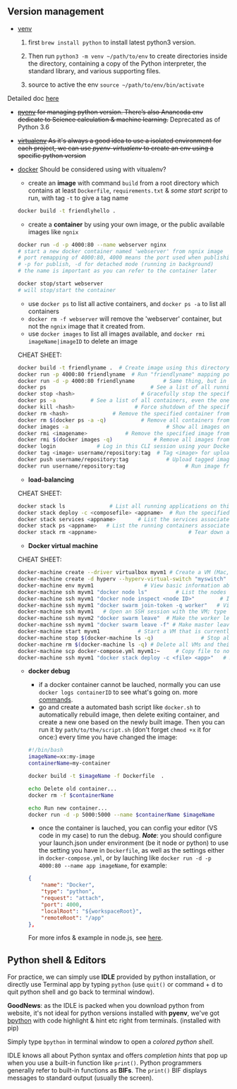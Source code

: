## Version management
- [venv](https://docs.python.org/3/library/venv.html)
  1. first `brew install python` to install latest python3 version.

  2. Then run `python3 -m venv ~/path/to/env` to create directories inside the directory, containing a copy of the Python interpreter, the standard library, and various supporting files.

  3. source to active the env `source ~/path/to/env/bin/activate`

Detailed doc [here](https://docs.python.org/3/tutorial/venv.html)

- <del>[pyenv](https://github.com/pyenv/pyenv/blob/master/COMMANDS.md) for managing python version. There’s also Anancoda env dedicate to Science calculation & machine learning.</del> Deprecated as of Python 3.6

- <del>[virtualenv](https://github.com/pyenv/pyenv-virtualenv) As it's always a good idea to use a isolated environment for each project, we can use *pyenv-virtualenv* to create an env using a specific python version</del>

- [docker](https://docs.docker.com/docker-for-mac/#explore-the-application-and-run-examples) Should be considered using with vitualenv?


	- create an **image** with command `build` from a root directory which contains at least `Dockerfile`, `requirements.txt` & _some start script_ to run, with tag `-t` to give a tag name

	```bash
	docker build -t friendlyhello .
	```
	
	- create a **container** by using your own image, or the public available images like `ngnix` 

	```bash
	docker run -d -p 4000:80 --name webserver nginx
	# start a new docker container named 'webserver' from ngnix image
	# port remapping of 4000:80, 4000 means the port used when publishing to host OS, and 80 is what the container EXPOSE within the Dockerfile
	# -p for publish, -d for detached mode (running in background)
	# the name is important as you can refer to the container later
	
	docker stop/start webserver
	# will stop/start the container
	```
	
	- use `docker ps` to list all active containers, and `docker ps -a` to list all containers
	- `docker rm -f webserver` will remove the 'webserver' container, but not the `ngnix` image that it created from.
	- use `docker images` to list all images available, and `docker rmi imageName|imageID` to delete an image 

	CHEAT SHEET:
	
	```bash
	docker build -t friendlyname .  # Create image using this directory's Dockerfile
	docker run -p 4000:80 friendlyname  # Run "friendlyname" mapping port 4000 to 80
	docker run -d -p 4000:80 friendlyname         # Same thing, but in detached mode
	docker ps                                 # See a list of all running containers
	docker stop <hash>                     # Gracefully stop the specified container
	docker ps -a           # See a list of all containers, even the ones not running
	docker kill <hash>                   # Force shutdown of the specified container
	docker rm <hash>              # Remove the specified container from this machine
	docker rm $(docker ps -a -q)           # Remove all containers from this machine
	docker images -a                               # Show all images on this machine
	docker rmi <imagename>            # Remove the specified image from this machine
	docker rmi $(docker images -q)             # Remove all images from this machine
	docker login             # Log in this CLI session using your Docker credentials
	docker tag <image> username/repository:tag  # Tag <image> for upload to registry
	docker push username/repository:tag            # Upload tagged image to registry
	docker run username/repository:tag                   # Run image from a registry
	```
	
	- **load-balancing**

	CHEAT SHEET:
	
	```bash
	docker stack ls              # List all running applications on this Docker host
	docker stack deploy -c <composefile> <appname>  # Run the specified Compose file
	docker stack services <appname>       # List the services associated with an app
	docker stack ps <appname>   # List the running containers associated with an app
	docker stack rm <appname>                             # Tear down an application
	```
	- **Docker virtual machine**

	CHEAT SHEET:
	
	```bash
	docker-machine create --driver virtualbox myvm1 # Create a VM (Mac, Win7, Linux)
	docker-machine create -d hyperv --hyperv-virtual-switch "myswitch" myvm1 # Win10
	docker-machine env myvm1                # View basic information about your node
	docker-machine ssh myvm1 "docker node ls"         # List the nodes in your swarm
	docker-machine ssh myvm1 "docker node inspect <node ID>"        # Inspect a node
	docker-machine ssh myvm1 "docker swarm join-token -q worker"   # View join token
	docker-machine ssh myvm1   # Open an SSH session with the VM; type "exit" to end
	docker-machine ssh myvm2 "docker swarm leave"  # Make the worker leave the swarm
	docker-machine ssh myvm1 "docker swarm leave -f" # Make master leave, kill swarm
	docker-machine start myvm1            # Start a VM that is currently not running
	docker-machine stop $(docker-machine ls -q)               # Stop all running VMs
	docker-machine rm $(docker-machine ls -q) # Delete all VMs and their disk images
	docker-machine scp docker-compose.yml myvm1:~     # Copy file to node's home dir
	docker-machine ssh myvm1 "docker stack deploy -c <file> <app>"   # Deploy an app
	```
	
	- **docker debug**

		- if a docker container cannot be lauched, normally you can use `docker logs containerID` to see what's going on. more [commands](https://medium.com/@pimterry/5-ways-to-debug-an-exploding-docker-container-4f729e2c0aa8).
		- go and create a automated bash script like `docker.sh` to automatically rebuild image, then delete exiting container, and create a new one based on the newly built image. Then you can run it by `path/to/the/script.sh` (don't forget `chmod +x` it for once:) every time you have changed the image:

		```bash
		#!/bin/bash
		imageName=xx:my-image
		containerName=my-container
		
		docker build -t $imageName -f Dockerfile  .
		
		echo Delete old container...
		docker rm -f $containerName
		
		echo Run new container...
		docker run -d -p 5000:5000 --name $containerName $imageName
		```
		- once the container is lauched, you can config your editor (VS code in my case) to run the debug. **_Note_**: you should configure your launch.json under environment (be it node or python) to use the setting you have in `Dockerfile`, as well as the settings either in `docker-compose.yml`, or by lauching like `docker run -d -p 4000:80 --name app imageName`, for example:

		```json
		{
            "name": "Docker",
            "type": "python",
            "request": "attach",
            "port": 4000,
            "localRoot": "${workspaceRoot}",
            "remoteRoot": "/app"
        },
		```
		
		For more infos & example in node.js, see [here](https://blog.docker.com/2016/07/live-debugging-docker/).

## Python shell & Editors
For practice, we can simply use **IDLE** provided by python installation, or directly use Terminal app by typing `python` (use `quit()` or command + d to quit python shell and go back to terminal window).

**GoodNews**: as the IDLE is packed when you download python from website, it's not ideal for python versions installed with **pyenv**, we've got [bpython](https://docs.bpython-interpreter.org/contributing.html#getting-your-development-environment-set-up) with code highlight & hint etc right from terminals. (installed with pip)

Simply type `bpython` in terminal window to open a *colored python shell*.

IDLE knows all about Python syntax and offers *completion hints* that pop up when you use a built-in function like `print()`. Python programmers generally refer to built-in functions as **BIFs**. The `print()` BIF displays messages to standard output (usually the screen).
